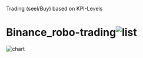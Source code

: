 Trading (seel/Buy) based on KPI-Levels

# Binance_robo-trading![list](https://user-images.githubusercontent.com/26202033/224387249-e4e9727c-44d5-4bd2-ae22-20fd5f8e4486.png)
![chart](https://user-images.githubusercontent.com/26202033/224387253-dcb89777-b1a4-4623-89d4-aa82701f1ba6.png)
